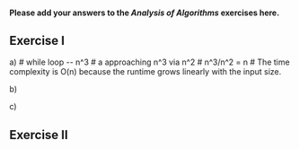 #### Please add your answers to the ***Analysis of  Algorithms*** exercises here.

## Exercise I

a)
    # while loop -- n^3
        # a approaching n^3 via n^2
        # n^3/n^2 = n
        # The time complexity is O(n) because the runtime grows linearly with the input size.

b)


c)

## Exercise II


